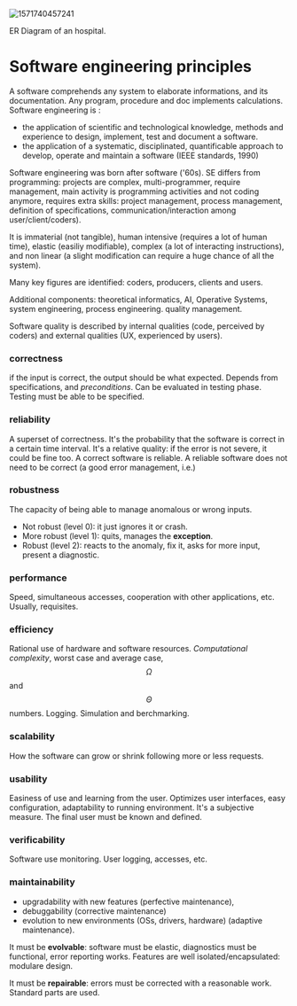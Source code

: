 ![1571740457241](/home/andrea/.config/Typora/typora-user-images/1571740457241.png)



ER Diagram of an hospital.



# Software engineering principles

A software comprehends any system to elaborate informations, and its documentation. Any program, procedure and doc implements calculations. Software engineering is :

* the application of scientific and technological knowledge, methods and experience to design, implement, test and document a software.
* the application of a systematic, disciplinated, quantificable approach to develop, operate and maintain a software (IEEE standards, 1990)

Software engineering was born after software ('60s). SE differs from programming: projects are complex, multi-programmer, require management, main activity is programming activities and not coding anymore, requires extra skills: project management, process management, definition of specifications, communication/interaction among user/client/coders).

It is immaterial (not tangible), human intensive (requires a lot of human time), elastic (easiliy modifiable), complex (a lot of interacting instructions), and non linear (a slight modification can require a huge chance of all the system).

Many key figures are identified: coders, producers, clients and users.

Additional components: theoretical informatics, AI, Operative Systems, system engineering, process engineering. quality management.

Software quality is described by internal qualities (code, perceived by coders) and external qualities (UX, experienced by users).

### correctness

if the input is correct, the output should be what expected. Depends from specifications, and *preconditions*. Can be evaluated in testing phase. Testing must be able to be specified.

### reliability

A superset of correctness. It's the probability that the software is correct in a certain time interval. It's a relative quality: if the error is not severe, it could be fine too. A correct software is reliable. A reliable software does not need to be correct (a good error management, i.e.)

### robustness

The capacity of being able to manage anomalous or wrong inputs. 

* Not robust (level 0): it just ignores it or crash. 
* More robust (level 1): quits, manages the **exception**.
* Robust (level 2): reacts to the anomaly, fix it, asks for more input, present a diagnostic.

### performance

Speed, simultaneous accesses, cooperation with other applications, etc. Usually, requisites.

### efficiency

Rational use of hardware and software resources. *Computational complexity*, worst case and average case, $$\Omega$$ and $$\Theta$$ numbers. Logging. Simulation and berchmarking.

### scalability

How the software can grow or shrink following more or less requests.

### usability

Easiness of use and learning from the user. Optimizes user interfaces, easy configuration, adaptability to running environment. It's a subjective measure. The final user must be known and defined.

### verificability

Software use monitoring. User logging, accesses, etc.

### maintainability

* upgradability with new features (perfective maintenance), 
* debuggability (corrective maintenance) 
* evolution to new environments (OSs, drivers, hardware) (adaptive maintenance).

It must be **evolvable**: software must be elastic, diagnostics must be functional, error reporting works. Features are well isolated/encapsulated: modulare design.

It must be **repairable**: errors must be corrected with a reasonable work. Standard parts are used.
